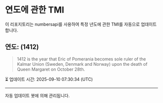 
# 연도에 관한 TMI

이 리포지토리는 numbersapi를 사용하여 특정 년도에 관한 TMI를 자동으로 업데이트합니다.

## 연도: (1412)
> 1412 is the year that Eric of Pomerania becomes sole ruler of the Kalmar Union (Sweden, Denmark and Norway) upon the death of Queen Margaret on October 28th.

⏳ 업데이트 시간: 2025-09-10 07:30:34 (UTC)

---
자동 업데이트 봇에 의해 관리됩니다.
